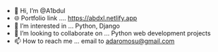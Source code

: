 - 👋 Hi, I’m @A1bdul
- 🌐 Portfolio link .... https://abdxl.netlify.app
- 👀 I’m interested in ... Python, Django
- 💞️ I’m looking to collaborate on ... Python web development projects
- 📫 How to reach me ... email to adaromosu@gmail.com

<!---
A1bdul/A1bdul is a ✨ special ✨ repository because its `README.md` (this file) appears on your GitHub profile.
You can click the Preview link to take a look at your changes.
--->
